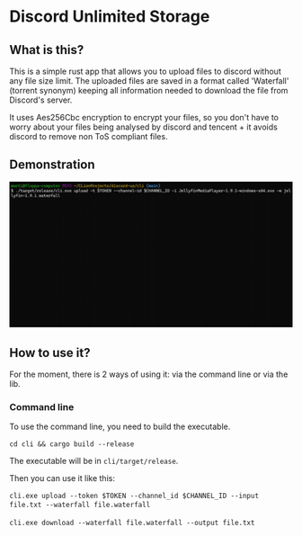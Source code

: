 # Discord Unlimited Storage

## What is this?

This is a simple rust app that allows you to upload files to discord without any file size limit.
The uploaded files are saved in a format called 'Waterfall' (torrent synonym) keeping all information needed to
download the file from Discord's server.

It uses Aes256Cbc encryption to encrypt your files, so you don't have to worry about your files being analysed by
discord and tencent + it avoids discord to remove non ToS compliant files.

## Demonstration

![Demonstration](./.github/assets/discord-us-cli.gif)

## How to use it?

For the moment, there is 2 ways of using it: via the command line or via the lib.

### Command line

To use the command line, you need to build the executable.
```shell
cd cli && cargo build --release
```

The executable will be in `cli/target/release`.

Then you can use it like this:
```shell
cli.exe upload --token $TOKEN --channel_id $CHANNEL_ID --input file.txt --waterfall file.waterfall

cli.exe download --waterfall file.waterfall --output file.txt
```